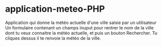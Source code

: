 # application-meteo-PHP
Application qui donne la météo actuelle d'une ville saisie par un utilisateur
Un formulaire contenant un champs inuput pour rentrer le nom de la ville dont tu veux connaitre la météo actuelle, et puis un bouton Rechercher. Tu cliques dessus il te renvoie la météo de la ville.
